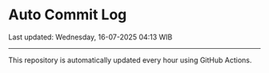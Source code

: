 # Auto Commit Log

Last updated: Wednesday, 16-07-2025 04:13 WIB

---

This repository is automatically updated every hour using GitHub Actions.
